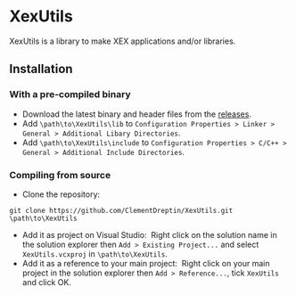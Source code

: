 # XexUtils

XexUtils is a library to make XEX applications and/or libraries.

## Installation

### With a pre-compiled binary

-   Download the latest binary and header files from the [releases](https://github.com/ClementDreptin/XexUtils/releases).
-   Add `\path\to\XexUtils\lib` to `Configuration Properties > Linker > General > Additional Libary Directories`.
-   Add `\path\to\XexUtils\include` to `Configuration Properties > C/C++ > General > Additional Include Directories`.

### Compiling from source

-   Clone the repository:

```
git clone https://github.com/ClementDreptin/XexUtils.git \path\to\XexUtils
```

-   Add it as project on Visual Studio:&nbsp;
    Right click on the solution name in the solution explorer then `Add > Existing Project...` and select `XexUtils.vcxproj` in `\path\to\XexUtils`.
-   Add it as a reference to your main project:&nbsp;
    Right click on your main project in the solution explorer then `Add > Reference...`, tick `XexUtils` and click OK.
